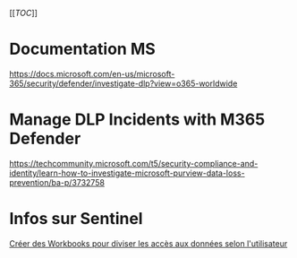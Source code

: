 [[_TOC_]]

# Documentation MS
https://docs.microsoft.com/en-us/microsoft-365/security/defender/investigate-dlp?view=o365-worldwide

# Manage DLP Incidents with M365 Defender
https://techcommunity.microsoft.com/t5/security-compliance-and-identity/learn-how-to-investigate-microsoft-purview-data-loss-prevention/ba-p/3732758

# Infos sur Sentinel
[Créer des Workbooks pour diviser les accès aux données selon l'utilisateur](/Data-Governance-&-Protection/Tips-and-tricks/Audit-et-Monitoring-Activités-&-Incidents/Sentinel/Créer-des-Workbooks-pour-diviser-les-accès-aux-données-selon-l'utilisateur)

